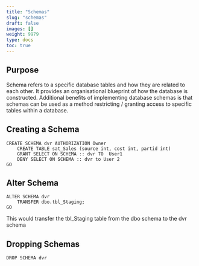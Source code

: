 ```yaml
---
title: "Schemas"
slug: "schemas"
draft: false
images: []
weight: 9979
type: docs
toc: true
---
```


## Purpose
Schema refers to a specific database tables and how they are related to each other. It provides an organisational blueprint of how the database is constructed. Additional benefits of implementing database schemas is that schemas can be used as a method restricting / granting access to specific tables within a database.  

## Creating a Schema
    CREATE SCHEMA dvr AUTHORIZATION Owner
        CREATE TABLE sat_Sales (source int, cost int, partid int)
        GRANT SELECT ON SCHEMA :: dvr TO  User1
        DENY SELECT ON SCHEMA :: dvr to User 2
    GO

## Alter Schema
    ALTER SCHEMA dvr
        TRANSFER dbo.tbl_Staging;
    GO

This would transfer the tbl_Staging table from the dbo schema to the dvr schema


## Dropping Schemas
    DROP SCHEMA dvr

